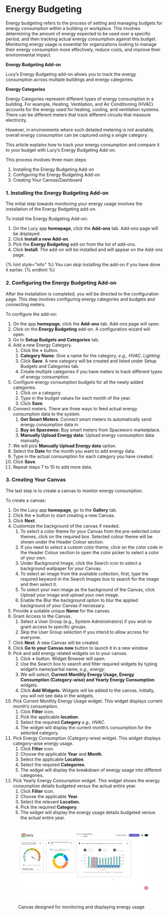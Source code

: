 # Energy Budgeting

Energy budgeting refers to the process of setting and managing budgets for energy consumption within a building or workplace. This involves determining the amount of energy expected to be used over a specific period, and then tracking actual energy consumption against this budget. Monitoring energy usage is essential for organizations looking to manage their energy consumption more effectively, reduce costs, and improve their environmental impact.

**Energy Budgeting Add-on**

Lucy’s Energy Budgeting add-on allows you to track the energy consumption across multiple buildings and energy categories.

**Energy Categories**

Energy Categories represent different types of energy consumption in a building. For example, Heating, Ventilation, and Air Conditioning (HVAC) accounts for the energy used for heating, cooling, and ventilation systems. There can be different meters that track different circuits that measure electricity.

However, in environments where such detailed metering is not available, overall energy consumption can be captured using a single category.

This article explains how to track your energy consumption and compare it to your budget with Lucy’s Energy Budgeting Add-on.

This process involves three main steps:

1. Installing the Energy Budgeting Add-on
2. Configuring the Energy Budgeting Add-on
3. Creating Your Canvas/Dashboard

### 1. Installing the Energy Budgeting Add-on

The initial step towards monitoring your energy usage involves the installation of the Energy Budgeting add-on.

To install the Energy Budgeting Add-on:

1. On the Lucy app **homepage**, click the **Add-ons** tab. Add-ons page will be displayed.
2. Click **Install a new Add-on**.
3. Pick the **Energy Budgeting** add-on from the list of add-ons.
4. Click **Install**. The add-on will be installed and will appear on the Add-ons page.

{% hint style="info" %}
You can skip installing the add-on if you have done it earlier.
{% endhint %}



### 2. Configuring the Energy Budgeting Add-on

After the installation is completed, you will be directed to the configuration page. This step involves configuring energy categories and budgets and connecting meters.&#x20;

To configure the add-on:

1. On the app **homepage**, click the **Add-ons** tab. Add-ons page will open.
2. Click on the **Energy Budgeting** add-on. A configuration wizard will open.
3. Go to **Setup Budgets and Categories** tab.
4. Add a new Energy Category.
   1. Click the **+** button.
   2. **Category Name**: Give a name for the category, _e.g., HVAC, Lighting._
   3. Click **Save**. A new category will be created and listed under Setup Budgets and Categories tab.
   4. Create multiple categories if you have meters to track different types of energy consumption.
5. Configure energy consumption budgets for all the newly added categories.
   1. Click on a category.
   2. Type in the budget values for each month of the year.
   3. Click **Save**.
6. Connect meters. There are three ways to feed actual energy consumption data to the system.
   1. **Get Smart Meters**: Connect smart meters to automatically send energy consumption data in.
   2. &#x20;**Buy on Spacewox:** Buy smart meters from Spaceworx marketplace.
   3. **Manually Upload Energy data:** Upload energy consumption data manually.
7. We will pick **Manually Upload Energy data** option.
8. Select the **Date** for the month you want to add energy data.
9. Type in the actual consumption for each category you have created.
10. Click **Save**.
11. Repeat steps 7 to 10 to add more data.

### 3. Creating Your Canvas

&#x20;The last step is to create a canvas to monitor energy consumption.

To create a canvas:

1. On the Lucy app **homepage**, go to the **Gallery** tab.
2. Click the **+** button to start creating a new Canvas.
3. Click **Next**.
4. Customize the background of the canvas if needed.
   1. To select a color theme for your Canvas from the pre-selected color themes, click on the required box. Selected colour theme will be shown under the Header Colour section.
   2. If you need to select a custom color theme, click on the color code in the Header Colour section to open the color picker to select a color of your own.
   3. Under Background Image, click the Search icon to select a background wallpaper for your Canvas.
   4. To select an image from the available collection, first, type the required keyword in the Search Images box to search for the image and then select it.
   5. To select your own image as the background of the Canvas, click Upload your image and upload your own image.
   6. Enable the Blur the background option to blur the applied background of your Canvas if necessary.
5. Provide a suitable unique **Name** for the canvas.
6. Grant Access to the Canvas.
   1. Select a User Group (e.g., System Administrators) if you wish to grant access to specific groups.
   2. Skip the User Group selection if you intend to allow access for everyone.
7. Click **Next**. A new Canvas will be created.
8. Click **Go to your Canvas now** button to launch it in a new window.
9. Pick and add energy related widgets on to your canvas.
   1. Click **+** button. Widget Browser will open.
   2. Use the Search box to search and filter required widgets by typing widget’s name/partial name, _e.g., energy._
   3. We will select, **Current Monthly Energy Usage, Energy Consumption (Category-wise) and Yearly Energy Consumption** widgets.
   4. Click **Add Widgets.** Widgets will be added to the canvas. Initially, you will not see data in the widgets.
10. Pick Current Monthly Energy Usage widget. This widget displays current month’s consumption.
    1. Click **Filter** icon.
    2. Pick the applicable **location**.
    3. Select the required **Category** _e.g., HVAC_.
    4. The widget will display the current month’s consumption for the selected category.
11. Pick Energy Consumption (Category-wise) widget. This widget displays category-wise energy usage.
    1. Click **Filter** icon.
    2. Choose the applicable **Year** and **Month**.
    3. Select the applicable **Location**.
    4. Select the required **Categories**.
    5. The widget will display the breakdown of energy usage into different categories.
12. Pick Yearly Energy Consumption widget. This widget shows the energy consumption details budgeted versus the actual entire year.
    1. Click **Filter** icon.
    2. Choose the applicable **Year**.
    3. Select the relevant **Location.**
    4. Pick the required **Category**.
    5. The widget will display the energy usage details budgeted versus the actual entire year.

<figure><img src="../.gitbook/assets/Energy Add-ons_creating canvas_ s1.png" alt=""><figcaption><p>Canvas designed for monitoring and displaying energy usage</p></figcaption></figure>
